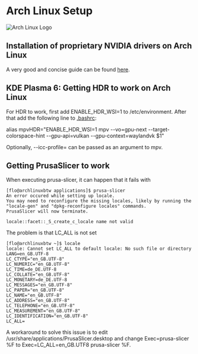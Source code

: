 # Arch Linux Setup

![Arch Linux Logo](https://archlinux.org/static/logos/archlinux-logo-dark-90dpi.ebdee92a15b3.png)

## Installation of proprietary NVIDIA drivers on Arch Linux

A very good and concise guide can be found [here](https://github.com/korvahannu/arch-nvidia-drivers-installation-guide/blob/main/README.md).

## KDE Plasma 6: Getting HDR to work on Arch Linux

For HDR to work, first add ENABLE_HDR_WSI=1 to /etc/environment. After that add the following line to [.bashrc](.bashrc):

alias mpvHDR="ENABLE_HDR_WSI=1 mpv --vo=gpu-next --target-colorspace-hint --gpu-api=vulkan --gpu-context=waylandvk $1"

Optionally, --icc-profile=<path2profile> can be passed as an argument to mpv.

## Getting PrusaSlicer to work

When executing prusa-slicer, it can happen that it fails with
```
[flo@archlinuxbtw applications]$ prusa-slicer
An error occured while setting up locale.
You may need to reconfigure the missing locales, likely by running the "locale-gen" and "dpkg-reconfigure locales" commands.
PrusaSlicer will now terminate.

locale::facet::_S_create_c_locale name not valid
```

The problem is that LC_ALL is not set
```
[flo@archlinuxbtw ~]$ locale
locale: Cannot set LC_ALL to default locale: No such file or directory
LANG=en_GB.UTF-8
LC_CTYPE="en_GB.UTF-8"
LC_NUMERIC="en_GB.UTF-8"
LC_TIME=de_DE.UTF-8
LC_COLLATE="en_GB.UTF-8"
LC_MONETARY=de_DE.UTF-8
LC_MESSAGES="en_GB.UTF-8"
LC_PAPER="en_GB.UTF-8"
LC_NAME="en_GB.UTF-8"
LC_ADDRESS="en_GB.UTF-8"
LC_TELEPHONE="en_GB.UTF-8"
LC_MEASUREMENT="en_GB.UTF-8"
LC_IDENTIFICATION="en_GB.UTF-8"
LC_ALL=
```

A workaround to solve this issue is to edit /usr/share/applications/PrusaSlicer.desktop and change Exec=prusa-slicer %F to Exec=LC_ALL=en_GB.UTF8 prusa-slicer %F.
